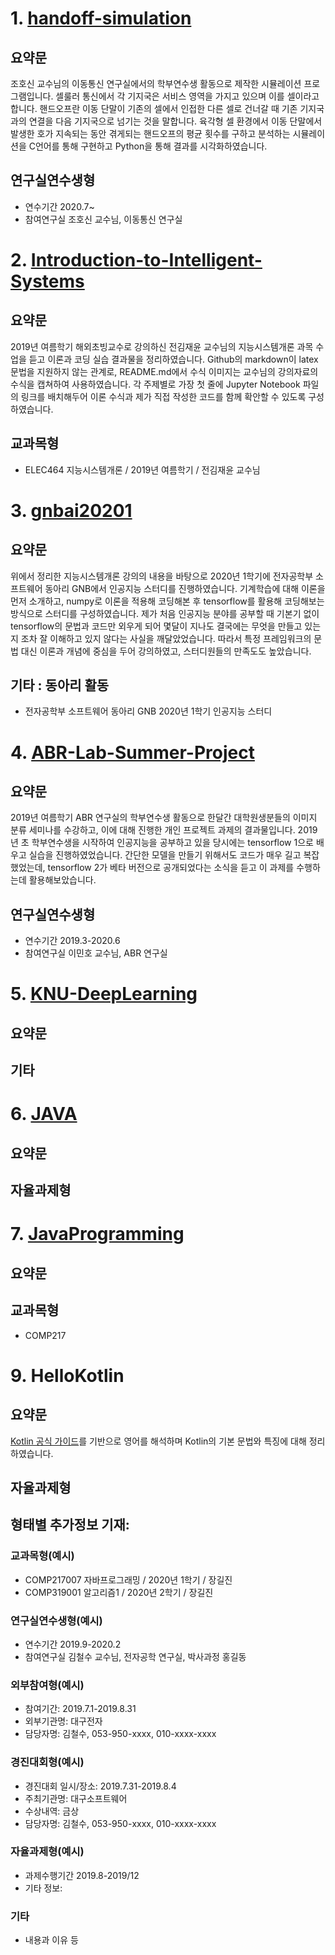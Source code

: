 # 1. [handoff-simulation](https://github.com/yh08037/handoff-simulation)
## 요약문
조호신 교수님의 이동통신 연구실에서의 학부연수생 활동으로 제작한 시뮬레이션 프로그램입니다.
셀룰러 통신에서 각 기지국은 서비스 영역을 가지고 있으며 이를 셀이라고 합니다.
핸드오프란 이동 단말이 기존의 셀에서 인접한 다른 셀로 건너갈 때 기존 기지국과의 연결을 다음 기지국으로 넘기는 것을 말합니다.
육각형 셀 환경에서 이동 단말에서 발생한 호가 지속되는 동안 겪게되는 핸드오프의 평균 횟수를 구하고 분석하는 시뮬레이션을
C언어를 통해 구현하고 Python을 통해 결과를 시각화하였습니다.

## 연구실연수생형
- 연수기간 2020.7~
- 참여연구실 조호신 교수님, 이동통신 연구실


# 2. [Introduction-to-Intelligent-Systems](https://github.com/yh08037/Introduction-to-Intelligent-Systems)
## 요약문
2019년 여름학기 해외초빙교수로 강의하신 전김재윤 교수님의 지능시스템개론 과목 수업을 듣고 이론과 코딩 실습 결과물을 정리하였습니다.
Github의 markdown이 latex 문법을 지원하지 않는 관계로, README.md에서 수식 이미지는 교수님의 강의자료의 수식을 캡쳐하여 사용하였습니다.
각 주제별로 가장 첫 줄에 Jupyter Notebook 파일의 링크를 배치해두어 이론 수식과 제가 직접 작성한 코드를 함께 확안할 수 있도록 구성하였습니다.

## 교과목형
- ELEC464 지능시스템개론 / 2019년 여름학기 / 전김재윤 교수님


# 3. [gnbai20201](https://github.com/yh08037/gnbai20201)
## 요약문
위에서 정리한 지능시스템개론 강의의 내용을 바탕으로 2020년 1학기에 전자공학부 소프트웨어 동아리 GNB에서 인공지능 스터디를 진행하였습니다.
기계학습에 대해 이론을 먼저 소개하고, numpy로 이론을 적용해 코딩해본 후 tensorflow를 활용해 코딩해보는 방식으로 스터디를 구성하였습니다.
제가 처음 인공지능 분야를 공부할 때 기본기 없이 tensorflow의 문법과 코드만 외우게 되어 몇달이 지나도 결국에는 무엇을 만들고 있는지 조차 잘 이해하고 있지 않다는 사실을 깨달았었습니다. 따라서 특정 프레임워크의 문법 대신 이론과 개념에 중심을 두어 강의하였고, 스터디원들의 만족도도 높았습니다.

## 기타 : 동아리 활동
- 전자공학부 소프트웨어 동아리 GNB 2020년 1학기 인공지능 스터디

# 4. [ABR-Lab-Summer-Project](https://github.com/yh08037/ABR-Lab-Summer-Project)
## 요약문
2019년 여름학기 ABR 연구실의 학부연수생 활동으로 한달간 대학원생분들의 이미지 분류 세미나를 수강하고, 이에 대해 진행한 개인 프로젝트 과제의 결과물입니다.
2019년 초 학부연수생을 시작하여 인공지능을 공부하고 있을 당시에는 tensorflow 1으로 배우고 실습을 진행하였었습니다.
간단한 모델을 만들기 위해서도 코드가 매우 길고 복잡했었는데, tensorflow 2가 베타 버전으로 공개되었다는 소식을 듣고 이 과제를 수행하는데 활용해보았습니다.


## 연구실연수생형
- 연수기간 2019.3-2020.6
- 참여연구실 이민호 교수님, ABR 연구실


# 5. [KNU-DeepLearning](https://github.com/yh08037/KNU-DeepLearning)
## 요약문
## 기타

# 6. [JAVA](https://github.com/yh08037/JAVA)
## 요약문

## 자율과제형


# 7. [JavaProgramming](https://github.com/yh08037/JavaProgramming)
## 요약문

## 교과목형
- COMP217

# 9. HelloKotlin
## 요약문
[Kotlin 공식 가이드](https://kotlinlang.org/docs/reference/basic-syntax.html)를 기반으로 영어를 해석하며 Kotlin의 기본 문법와 특징에 대해 정리하였습니다.

## 자율과제형






## 형태별 추가정보 기재:

### 교과목형(예시)
- COMP217007 자바프로그래밍 / 2020년 1학기 / 장길진
- COMP319001 알고리즘1 /  2020년 2학기 / 장길진

### 연구실연수생형(예시)
- 연수기간 2019.9-2020.2
- 참여연구실 김철수 교수님, 전자공학 연구실, 박사과정 홍길동 

### 외부참여형(예시)
- 참여기간: 2019.7.1-2019.8.31
- 외부기관명: 대구전자
- 담당자명: 김철수, 053-950-xxxx, 010-xxxx-xxxx

### 경진대회형(예시)
- 경진대회 일시/장소: 2019.7.31-2019.8.4
- 주최기관명: 대구소프트웨어
- 수상내역: 금상
- 담당자명: 김철수, 053-950-xxxx, 010-xxxx-xxxx

### 자율과제형(예시)
- 과제수행기간 2019.8-2019/12
- 기타 정보:

### 기타
- 내용과 이유 등
